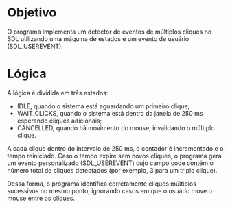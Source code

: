 # Objetivo
O programa implementa um detector de eventos de múltiplos cliques no SDL utilizando uma máquina de estados e um evento de usuário (SDL_USEREVENT).

# Lógica
A lógica é dividida em três estados:
- IDLE, quando o sistema está aguardando um primeiro clique;
- WAIT_CLICKS, quando o sistema está dentro da janela de 250 ms esperando cliques adicionais;
- CANCELLED, quando há movimento do mouse, invalidando o múltiplo clique.

A cada clique dentro do intervalo de 250 ms, o contador é incrementado e o tempo reiniciado. Caso o tempo expire sem novos cliques, o programa gera um evento personalizado (SDL_USEREVENT) cujo campo code contém o número total de cliques detectados (por exemplo, 3 para um triplo clique).

Dessa forma, o programa identifica corretamente cliques múltiplos sucessivos no mesmo ponto, ignorando casos em que o usuário move o mouse entre os cliques.
